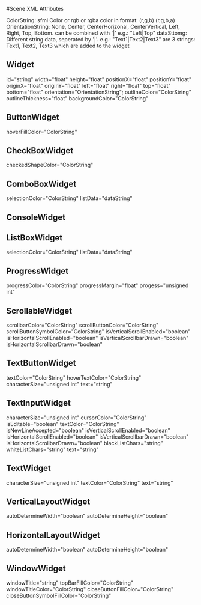 #Scene XML Attributes

ColorString: sfml Color or rgb or rgba color in format: (r,g,b) (r,g,b,a)
OrientationString: None, Center, CenterHorizonal, CenterVertical, Left, Right, Top, Bottom. can be combined with '|' e.g.: "Left|Top"
dataSttomg: Different string data, seperated by '|'. e.g.: "Text1|Text2|Text3" are 3 strings: Text1, Text2, Text3 which are added to the widget

## Widget
id="string"
width="float"
height="float"
positionX="float"
positionY="float"
originX="float"
originY="float"
left="float"
right="float"
top="float"
bottom="float"
orientation="OrientationString";
outlineColor="ColorString"
outlineThickness="float"
backgroundColor="ColorString"

## ButtonWidget
hoverFillColor="ColorString"

## CheckBoxWidget
checkedShapeColor="ColorString"

## ComboBoxWidget
selectionColor="ColorString"
listData="dataString"

## ConsoleWidget

## ListBoxWidget
selectionColor="ColorString"
listData="dataString"

## ProgressWidget
progressColor="ColorString"
progressMargin="float"
progess="unsigned int"

## ScrollableWidget
scrollbarColor="ColorString"
scrollButtonColor="ColorString"
scrollButtonSymbolColor="ColorString"
isVerticalScrollEnabled="boolean"
isHorizontalScrollEnabled="boolean"
isVerticalScrollbarDrawn="boolean"
isHorizontalScrollbarDrawn="boolean"

## TextButtonWidget
textColor="ColorString"
hoverTextColor="ColorString"
characterSize="unsigned int"
text="string"		

## TextInputWidget
characterSize="unsigned int"
cursorColor="ColorString"
isEditable="boolean"
textColor="ColorString"
isNewLineAccepted="boolean"
isVerticalScrollEnabled="boolean"
isHorizontalScrollEnabled="boolean"
isVerticalScrollbarDrawn="boolean"
isHorizontalScrollbarDrawn="boolean"
blackListChars="string"
whiteListChars="string"
text="string"

## TextWidget
characterSize="unsigned int"
textColor="ColorString"
text="string"

## VerticalLayoutWidget
autoDetermineWidth="boolean"
autoDetermineHeight="boolean"

## HorizontalLayoutWidget
autoDetermineWidth="boolean"
autoDetermineHeight="boolean"

## WindowWidget
windowTitle="string"
topBarFillColor="ColorString"
windowTitleColor="ColorString"
closeButtonFillColor="ColorString"
closeButtonSymbolFillColor="ColorString"

